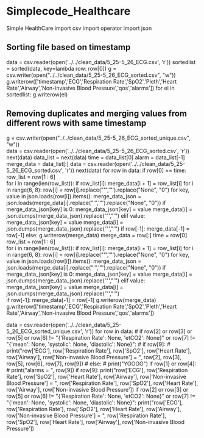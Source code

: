 # Simplecode_Healthcare
Simple HealthCare
import csv
import operator
import json
## Sorting file based on timestamp
data = csv.reader(open('../../clean_data/5_25-5_26_ECG.csv', 'r'))
sortedlist = sorted(data, key=lambda row: row[0])
g = csv.writer(open("../../clean_data/5_25-5_26_ECG_sorted.csv", "w"))
g.writerow(['timestamp','ECG','Respiration Rate','SpO2','Pleth','Heart Rate','Airway','Non-invasive Blood Pressure','qos','alarms'])
for el in sortedlist:
	g.writerow(el)

## Removing duplicates and merging values from different rows with same timestamp
g = csv.writer(open("../../clean_data/5_25-5_26_ECG_sorted_unique.csv", "w"))	
data = csv.reader(open('../../clean_data/5_25-5_26_ECG_sorted.csv', 'r'))
next(data)
data_list = next(data)
time = data_list[0]	
alarm = data_list[-1]
merge_data = data_list[:]
data = csv.reader(open('../../clean_data/5_25-5_26_ECG_sorted.csv', 'r'))
next(data)
for row in data:
	if row[0] == time:
		row_list = row[1 : 6]		
		for i in range(len(row_list)):
			if row_list[i]:
				merge_data[i + 1] = row_list[i]
		for i in range(6, 8):
			row[i] = row[i].replace("'",'"').replace("None", "0")
			for key, value in json.loads(row[i]).items():
				merge_data_json = json.loads(merge_data[i].replace("'",'"').replace("None", "0"))
				if merge_data_json[key] is 0:
					merge_data_json[key] = value
					merge_data[i] = json.dumps(merge_data_json).replace('"',"'")
				elif value:
					merge_data_json[key] = value
					merge_data[i] = json.dumps(merge_data_json).replace('"',"'")
		if row[-1]:
			merge_data[-1] = row[-1]
	else:
		g.writerow(merge_data)
		merge_data = row[:]
		time = row[0]
		row_list = row[1 : 6]		
		for i in range(len(row_list)):
			if row_list[i]:
				merge_data[i + 1] = row_list[i]
		for i in range(6, 8):
			row[i] = row[i].replace("'",'"').replace("None", "0")
			for key, value in json.loads(row[i]).items():
				merge_data_json = json.loads(merge_data[i].replace("'",'"').replace("None", "0"))
				if merge_data_json[key] is 0:
					merge_data_json[key] = value
					merge_data[i] = json.dumps(merge_data_json).replace('"',"'")
				elif value:
					merge_data_json[key] = value
					merge_data[i] = json.dumps(merge_data_json).replace('"',"'")				
		if row[-1]:
			merge_data[-1] = row[-1]
g.writerow(merge_data)
g.writerow(['timestamp','ECG','Respiration Rate','SpO2','Pleth','Heart Rate','Airway','Non-invasive Blood Pressure','qos','alarms'])

data = csv.reader(open('../../clean_data/5_25-5_26_ECG_sorted_unique.csv', 'r'))
for row in data:
	# if row[2] or row[3] or row[5] or row[6] != "{'Respiration Rate': None, 'etCO2': None}" or row[7] != "{'mean': None, 'systolic': None, 'diastolic': None}":
	# 	if row[9]:
	# 		print("row['ECG'], row['Respiration Rate'], row['SpO2'], row['Heart Rate'], row['Airway'], row['Non-invasive Blood Pressure'] = ", row[2], row[3], row[5], row[6], row[7], row[9])
	# 	else:
	# 		print("YOOOO")
	if row[1] or row[4]:
		# print("alarms = ", row[9])
		if row[9]:
			print("row['ECG'], row['Respiration Rate'], row['SpO2'], row['Heart Rate'], row['Airway'], row['Non-invasive Blood Pressure'] = ", row['Respiration Rate'], row['SpO2'], row['Heart Rate'], row['Airway'], row['Non-invasive Blood Pressure'])
		if row[2] or row[3] or row[5] or row[6] != "{'Respiration Rate': None, 'etCO2': None}" or row[7] != "{'mean': None, 'systolic': None, 'diastolic': None}":
			print("row['ECG'], row['Respiration Rate'], row['SpO2'], row['Heart Rate'], row['Airway'], row['Non-invasive Blood Pressure'] = ", row['Respiration Rate'], row['SpO2'], row['Heart Rate'], row['Airway'], row['Non-invasive Blood Pressure'])


